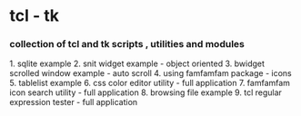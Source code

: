 tcl - tk
======
<h3>collection of tcl and tk scripts , utilities and modules</h3>
1. sqlite example
2. snit widget example - object oriented
3. bwidget scrolled window example - auto scroll
4. using famfamfam package - icons
5. tablelist example
6. css color editor utility - full application
7. famfamfam icon search utility - full application
8. browsing file example
9. tcl regular expression tester - full application

